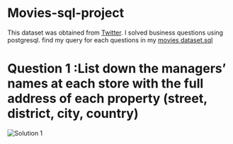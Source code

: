 # Movies-sql-project
This dataset was obtained from [Twitter](https://twitter.com/phemmylasode/status/1656821629614276608?t=H-I9Xz13oCxu7MO3m0I4rw&s=03). I solved business questions using postgresql. find my query for each questions in my [movies dataset.sql](https://github.com/Popsonn/Movies-sql-project/blob/main/movies%20dataset.sql)

# Question 1 :List down the managers’ names at each store with the full address of each property (street, district, city, country)
![Solution 1]()
